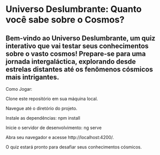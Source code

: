 # Universo Deslumbrante: Quanto você sabe sobre o Cosmos?
## Bem-vindo ao Universo Deslumbrante, um quiz interativo que vai testar seus conhecimentos sobre o vasto cosmos! Prepare-se para uma jornada intergaláctica, explorando desde estrelas distantes até os fenômenos cósmicos mais intrigantes.

Como Jogar:

Clone este repositório em sua máquina local.



Navegue até o diretório do projeto.

Instale as dependências:
npm install

Inicie o servidor de desenvolvimento:
ng serve

Abra seu navegador e acesse http://localhost:4200/. 

O quiz estará pronto para desafiar seus conhecimentos cósmicos.
